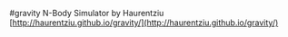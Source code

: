 #gravity
N-Body Simulator by Haurentziu 
[http://haurentziu.github.io/gravity/](http://haurentziu.github.io/gravity/)

